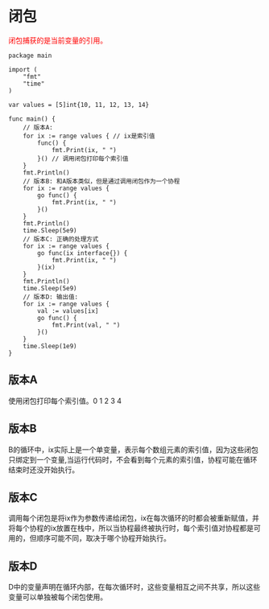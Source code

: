 # 闭包

<span style='color:red'>闭包捕获的是当前变量的引用。</span>

```
package main

import (
    "fmt"
    "time"
)

var values = [5]int{10, 11, 12, 13, 14}

func main() {
    // 版本A:
    for ix := range values { // ix是索引值
        func() {
            fmt.Print(ix, " ")
        }() // 调用闭包打印每个索引值
    }
    fmt.Println()
    // 版本B: 和A版本类似，但是通过调用闭包作为一个协程
    for ix := range values {
        go func() {
            fmt.Print(ix, " ")
        }()
    }
    fmt.Println()
    time.Sleep(5e9)
    // 版本C: 正确的处理方式
    for ix := range values {
        go func(ix interface{}) {
            fmt.Print(ix, " ")
        }(ix)
    }
    fmt.Println()
    time.Sleep(5e9)
    // 版本D: 输出值:
    for ix := range values {
        val := values[ix]
        go func() {
            fmt.Print(val, " ")
        }()
    }
    time.Sleep(1e9)
}
```

## 版本A

使用闭包打印每个索引值。0 1 2 3 4

## 版本B

B的循环中，ix实际上是一个单变量，表示每个数组元素的索引值，因为这些闭包只绑定到一个变量,当运行代码时，不会看到每个元素的索引值，协程可能在循环结束时还没开始执行。

## 版本C

调用每个闭包是将ix作为参数传递给闭包，ix在每次循环的时都会被重新赋值，并将每个协程的ix放置在栈中，所以当协程最终被执行时，每个索引值对协程都是可用的，但顺序可能不同，取决于哪个协程开始执行。

## 版本D

D中的变量声明在循环内部，在每次循环时，这些变量相互之间不共享，所以这些变量可以单独被每个闭包使用。

